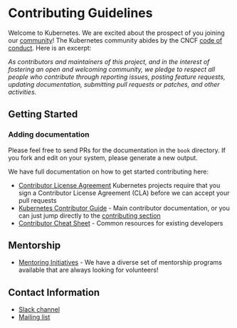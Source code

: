 # Contributing Guidelines

Welcome to Kubernetes. We are excited about the prospect of you joining our [community](https://github.com/kubernetes/community)! The Kubernetes community abides by the CNCF [code of conduct](code-of-conduct.md). Here is an excerpt:

_As contributors and maintainers of this project, and in the interest of fostering an open and welcoming community, we pledge to respect all people who contribute through reporting issues, posting feature requests, updating documentation, submitting pull requests or patches, and other activities._

## Getting Started

### Adding documentation
Please feel free to send PRs for the documentation in the `book` directory. If you fork and edit on your system, please generate a new output.

We have full documentation on how to get started contributing here:

- [Contributor License Agreement](https://git.k8s.io/community/CLA.md) Kubernetes projects require that you sign a Contributor License Agreement (CLA) before we can accept your pull requests
- [Kubernetes Contributor Guide](http://git.k8s.io/community/contributors/guide) - Main contributor documentation, or you can just jump directly to the [contributing section](http://git.k8s.io/community/contributors/guide#contributing)
- [Contributor Cheat Sheet](https://git.k8s.io/community/contributors/guide/contributor-cheatsheet.md) - Common resources for existing developers

## Mentorship

- [Mentoring Initiatives](https://git.k8s.io/community/mentoring) - We have a diverse set of mentorship programs available that are always looking for volunteers!

## Contact Information

- [Slack channel](https://kubernetes.slack.com/messages/sig-storage)
- [Mailing list](https://groups.google.com/forum/#!forum/kubernetes-sig-storage)
